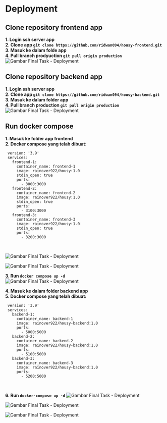 # **Deployment**
## **Clone repository frontend app**<br>
**1. Login ssh server app**<br>
**2. Clone app `git clone https://github.com/ridwan094/housy-frontend.git`**<br>
**3. Masuk ke dalam folde app**<br>
**4. Pull branch prodyuction `git pull origin production`**<br>
![Gambar Final Task - Deployment](screenshot/gambar1.png)<br>

## **Clone repository backend app**<br>
**1. Login ssh server app**<br>
**2. Clone app `git clone https://github.com/ridwan094/housy-backend.git`**<br>
**3. Masuk ke dalam folder app**<br>
**4. Pull branch production `git pull origin production`**<br>
![Gambar Final Task - Deployment](screenshot/gambar2.png)<br>

## **Run docker compose**<br>
**1. Masuk ke folder app frontend**<br>
**2. Docker compose yang telah dibuat:**<br>
```
 version: '3.9'
 services:
   frontend-1:
     container_name: frontend-1
     image: rainover922/housy:1.0
     stdin_open: true
     ports:
       - 3000:3000
   frontend-2:
     container_name: frontend-2
     image: rainover922/housy:1.0
     stdin_open: true
     ports:
       - 3100:3000
   frontend-3:
     container_name: frontend-3
     image: rainover922/housy:1.0
     stdin_open: true
     ports:
       - 3200:3000
```
<br>

![Gambar Final Task - Deployment](screenshot/gambar3.png)<br>

![Gambar Final Task - Deployment](screenshot/gambar4.png)<br>

**3. Run `docker compose up -d`**<br>
![Gambar Final Task - Deployment](screenshot/gambar5.png)<br>

**4. Masuk ke dalam folder backend app**<br>
**5. Docker compose yang telah dibuat:**<br>
```
 version: '3.9'
 services:
   backend-1:
     container_name: backend-1
     image: rainover922/housy-backend:1.0
     ports:
       - 5000:5000
   backend-2:
     container_name: backend-2
     image: rainover922/housy-backend:1.0
     ports:
       - 5100:5000
   backend-3:
     container_name: backend-3
     image: rainover922/housy-backend:1.0
     ports:
       - 5200:5000
```
<br>

**6. Run `docker-compose up -d`**
![Gambar Final Task - Deployment](screenshot/gambar6.png)<br>

![Gambar Final Task - Deployment](screenshot/gambar7.png)<br>

![Gambar Final Task - Deployment](screenshot/gambar8.png)<br>